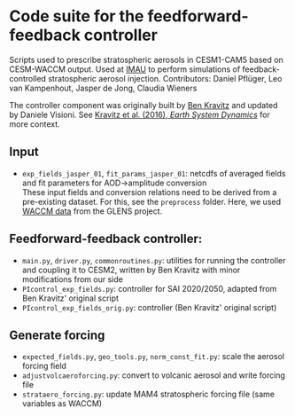 # Code suite for the feedforward-feedback controller
Scripts used to prescribe stratospheric aerosols in CESM1-CAM5 based on CESM-WACCM output. Used at [IMAU](https://www.uu.nl/onderzoek/imau) to perform simulations of feedback-controlled stratospheric aerosol injection. Contributors: Daniel Pflüger, Leo van Kampenhout, Jasper de Jong, Claudia Wieners

The controller component was originally built by [Ben Kravitz](https://github.com/bkravitz/feedback_suite) and updated by Daniele Visioni. See [Kravitz et al. (2016), _Earth System Dynamics_](https://esd.copernicus.org/articles/7/469/2016/) for more context.

## Input
* `exp_fields_jasper_01`, `fit_params_jasper_01`: netcdfs of averaged fields and fit parameters for AOD->amplitude conversion  
These input fields and conversion relations need to be derived from a pre-existing dataset. For this, see the `preprocess` folder.
Here, we used [WACCM data](https://doi.org/10.5065/D6JH3JXX) from the GLENS project.


## Feedforward-feedback controller:
* `main.py`, `driver.py`, `commonroutines.py`: utilities for running the controller and coupling it to CESM2, written by Ben Kravitz with minor modifications from our side
* `PIcontrol_exp_fields.py`: controller for SAI 2020/2050, adapted from Ben Kravitz' original script
* `PIcontrol_exp_fields_orig.py`: controller (Ben Kravitz' original script)


## Generate forcing
* `expected_fields.py`, `geo_tools.py`, `norm_const_fit.py`: scale the aerosol forcing field
* `adjustvolcaeroforcing.py`: convert to volcanic aerosol and write forcing file
* `strataero_forcing.py`: update MAM4 stratospheric forcing file (same variables as WACCM)
